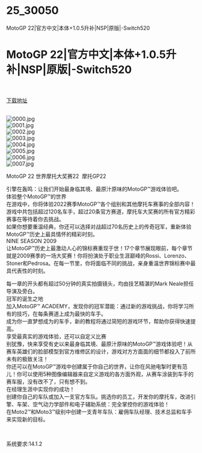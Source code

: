 # 25_30050
MotoGP 22|官方中文|本体+1.0.5升补|NSP|原版|-Switch520
# MotoGP 22|官方中文|本体+1.0.5升补|NSP|原版|-Switch520
 <br/></br>
[下载地址](https://www.switch520.cc/article/30050 "下载地址")
<br/></br>

<p><img title="0000.jpg" src="https://www.switch520.cc/muke_img/2022_04_21_8c5798acc3ed9.jpg" alt="0000.jpg"><br>
<img title="0001.jpg" src="https://www.switch520.cc/muke_img/2022_04_21_dce5e5ddd4c20.jpg" alt="0001.jpg"><br>
<img title="0002.jpg" src="https://www.switch520.cc/muke_img/2022_04_21_83d2cd974e78a.jpg" alt="0002.jpg"><br>
<img title="0003.jpg" src="https://www.switch520.cc/muke_img/2022_04_21_5051a5351b37c.jpg" alt="0003.jpg"><br>
<img title="0004.jpg" src="https://www.switch520.cc/muke_img/2022_04_21_6e6e823436faa.jpg" alt="0004.jpg"><br>
<img title="0005.jpg" src="https://www.switch520.cc/muke_img/2022_04_21_e636df8f56ee8.jpg" alt="0005.jpg"><br>
<img title="0006.jpg" src="https://www.switch520.cc/muke_img/2022_04_21_0a270e4d8170c.jpg" alt="0006.jpg"><br>
<img title="0007.jpg" src="https://www.switch520.cc/muke_img/2022_04_21_38cacbe5eebe8.jpg" alt="0007.jpg"></p>
<p>MotoGP 22 世界摩托大奖赛22&nbsp; 摩托GP22</p>
<p>引擎在轰鸣：让我们开始最身临其境、最原汁原味的MotoGP™游戏体验吧。<br>
体验整个MotoGP™的世界<br>
在游戏中，你将体验2022赛季MotoGP™各个组别和其他摩托车赛事的全部内容！游戏中共包括超过120名车手，超过20条官方赛道，摩托车大奖赛的所有官方精彩赛事在等待着你去挑战。<br>
如果你想要重温经典，你还可以选择对战超过70名历史上的传奇冠军，重新体验MotoGP™历史上最具情怀的精彩时刻。<br>
NINE SEASON 2009<br>
让MotoGP™历史上最激动人心的锦标赛重现于世！17个章节展现眼前，每个章节就是2009赛季的一场大奖赛！你将扮演处于职业生涯巅峰的Rossi、Lorenzo、Stoner和Pedrosa。在每一节里，你将面临不同的挑战，亲身重温世界锦标赛中最具代表性的时刻。</p>
<p>每一章的开头都有超过50分钟的真实拍摄镜头，均由技艺精湛的Mark Neale担任导演及旁白。<br>
冠军的诞生之地<br>
加入MotoGP™ ACADEMY，发现你的冠军潜能：通过新的游戏挑战，你将学习所有的技巧，在每条赛道上成为最快的车手。<br>
成为你一直梦想成为的车手，新的教程将通过简短的游戏环节，帮助你获得快速提高。<br>
享受最真实的游戏体验，还可以自定义比赛<br>
别犹豫，快来享受有史以来最身临其境、最原汁原味的MotoGP™游戏体验吧！从赛车英雄们的脸部模型到官方维修区的设计，游戏对方方面面的细节都投入了前所未有的极致关注！<br>
你还可以在MotoGP™游戏中创建属于你自己的世界，让你在风驰电掣时更有范儿！你可以使用5种图像编辑器来自定义游戏的各方面外观，从赛车涂装到车手的赛车服，没有改不了，只有想不到。<br>
在经理生涯中实现你的成功！<br>
创建你自己的车队或加入一支官方车队。挑选你的员工，开发你的摩托车，改进引擎、车架、空气动力学部件和电子辅助系统：完全掌控你的游戏体验！<br>
在Moto2™和Moto3™级别中创建一支青年车队：雇佣车队经理、技术总监和车手来实现新的目标。</p>
<p>&nbsp;</p>
<p>系统要求:14.1.2</p>



